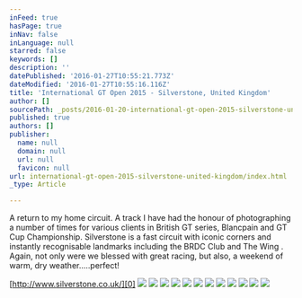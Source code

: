 ```yaml
---
inFeed: true
hasPage: true
inNav: false
inLanguage: null
starred: false
keywords: []
description: ''
datePublished: '2016-01-27T10:55:21.773Z'
dateModified: '2016-01-27T10:55:16.116Z'
title: 'International GT Open 2015 - Silverstone, United Kingdom'
author: []
sourcePath: _posts/2016-01-20-international-gt-open-2015-silverstone-united-kingdom.md
published: true
authors: []
publisher:
  name: null
  domain: null
  url: null
  favicon: null
url: international-gt-open-2015-silverstone-united-kingdom/index.html
_type: Article

---
```

A return to my home circuit. A track I have had the honour of photographing a number of times for various clients in British GT series, Blancpain and GT Cup Championship. Silverstone is a fast circuit with iconic corners and instantly recognisable landmarks including the BRDC Club and The Wing . Again, not only were we blessed with great racing, but also, a weekend of warm, dry weather.....perfect!

[http://www.silverstone.co.uk/][0]
![](https://the-grid-user-content.s3-us-west-2.amazonaws.com/d06731c4-7ca2-49a1-a8bf-994405a57632.jpg)
![](https://the-grid-user-content.s3-us-west-2.amazonaws.com/178a17af-1fde-49d3-bef3-4c614ff5c41d.jpg)
![](https://the-grid-user-content.s3-us-west-2.amazonaws.com/4302b464-755e-4768-a26d-26827294ddf2.jpg)
![](https://the-grid-user-content.s3-us-west-2.amazonaws.com/c9048c98-893f-4dca-857b-9550ada270d1.jpg)
![](https://the-grid-user-content.s3-us-west-2.amazonaws.com/42957434-d061-46ac-9a48-8c04f9172de4.jpg)
![](https://the-grid-user-content.s3-us-west-2.amazonaws.com/7a641bd4-8f03-4fe8-ac85-fccbf1103861.jpg)
![](https://the-grid-user-content.s3-us-west-2.amazonaws.com/3b7f1246-8282-4ec4-8b61-4533c0b17f8b.jpg)
![](https://the-grid-user-content.s3-us-west-2.amazonaws.com/831b8f18-cdca-46f7-8840-cb4ff281403e.jpg)
![](https://the-grid-user-content.s3-us-west-2.amazonaws.com/f4037ce4-9ff3-406f-9c38-c0b56c770523.jpg)
![](https://the-grid-user-content.s3-us-west-2.amazonaws.com/67f97418-add2-48ee-a0c2-b1a352ae26cc.jpg)
![](https://the-grid-user-content.s3-us-west-2.amazonaws.com/55cf1274-83a1-4d0d-9007-6894d82c1143.jpg)
![](https://the-grid-user-content.s3-us-west-2.amazonaws.com/0d2da734-d878-4875-9e49-fef0ee3b4f97.jpg)

[0]: http://www.silverstone.co.uk/